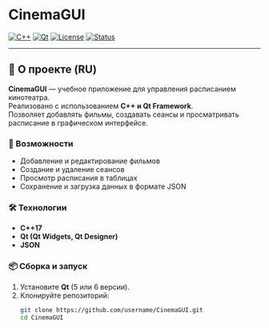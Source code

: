 # CinemaGUI

[![C++](https://img.shields.io/badge/C++-17-blue.svg?logo=c%2B%2B)](https://isocpp.org/)
[![Qt](https://img.shields.io/badge/Qt-5%2F6-green.svg?logo=qt)](https://www.qt.io/)
[![License](https://img.shields.io/badge/license-MIT-yellow.svg)](LICENSE)
[![Status](https://img.shields.io/badge/status-stable-success.svg)]()

---

## 📖 О проекте (RU)
**CinemaGUI** — учебное приложение для управления расписанием кинотеатра.  
Реализовано с использованием **C++ и Qt Framework**.  
Позволяет добавлять фильмы, создавать сеансы и просматривать расписание в графическом интерфейсе.

### 🚀 Возможности
- Добавление и редактирование фильмов  
- Создание и удаление сеансов  
- Просмотр расписания в таблицах  
- Сохранение и загрузка данных в формате JSON  

### 🛠️ Технологии
- **C++17**  
- **Qt (Qt Widgets, Qt Designer)**  
- **JSON**  

### 📦 Сборка и запуск
1. Установите **Qt** (5 или 6 версии).  
2. Клонируйте репозиторий:
   ```bash
   git clone https://github.com/username/CinemaGUI.git
   cd CinemaGUI
